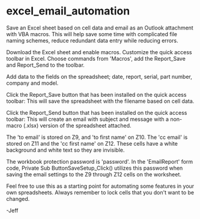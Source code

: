 # excel_email_automation
Save an Excel sheet based on cell data and email as an Outlook attachment with VBA macros.
This will help save some time with complicated file naming schemes, reduce redundant data entry while reducing errors.


Download the Excel sheet and enable macros.
Customize the quick access toolbar in Excel.
Choose commands from 'Macros', add the Report_Save and Report_Send to the toolbar.

Add data to the fields on the spreadsheet; date, report, serial, part number, company and model.

Click the Report_Save button that has been installed on the quick access toolbar:
This will save the spreadsheet with the filename based on cell data.

Click the Report_Send button that has been installed on the quick access toolbar:
This will create an email with subject and message with a non-macro (.xlsx) version of the spreadsheet attached.

The 'to email' is stored on Z9, and 'to first name' on Z10.
The 'cc email' is stored on Z11 and the 'cc first name' on Z12.
These cells have a white background and white text so they are invisible.

The workbook protection password is 'password'. In the 'EmailReport' form code, Private Sub ButtonSaveSetup_Click() utilizes this password
when saving the email settings to the Z9 through Z12 cells on the worksheet.

Feel free to use this as a starting point for automating some features in your own spreadsheets.
Always remember to lock cells that you don't want to be changed.

-Jeff
